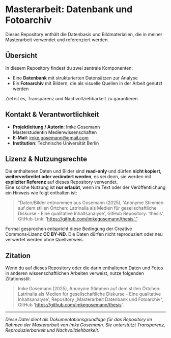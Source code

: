 # Masterarbeit: Datenbank und Fotoarchiv

Dieses Repository enthält die Datenbasis und Bildmaterialien, die in meiner Masterarbeit verwendet und referenziert werden.

## Übersicht

In diesem Repository findest du zwei zentrale Komponenten:

- Eine **Datenbank** mit strukturierten Datensätzen zur Analyse  
- Ein **Fotoarchiv** mit Bildern, die als visuelle Quellen in der Arbeit genutzt werden  

Ziel ist es, Transparenz und Nachvollziehbarkeit zu garantieren.


## Kontakt & Verantwortlichkeit

- **Projektleitung / Autorin**: Imke Gosemann  
  Masterstudentin Medienwissenschaften  
- **E‑Mail**: imke.gosemann@gmail.com  
- **Institution**: Technische Universität Berlin 

## Lizenz & Nutzungsrechte

Die enthaltenen Daten und Bilder sind **read‑only** und dürfen **nicht kopiert, weiterverbreitet oder verändert werden**, es sei denn, sie werden mit **expliziter Referenz** auf dieses Repository verwendet.  
Eine solche Nutzung ist **nur erlaubt**, wenn im Text oder der Veröffentlichung ein Hinweis wie folgt enthalten ist:

> “Daten/Bilder entnommen aus Gosemann (2025), 'Anonyme Stimmen auf dem stillen Örtchen: Latrinalia als Medien für gesellschaftliche Diskurse - Eine qualitative Inhaltsanalyse', GitHub Repository: ‘thesis’, GitHub-Link: 'https://github.com/imkegosemann/thesis'.”

Formal gesprochen entspricht diese Bedingung der Creative Commons‑Lizenz **CC BY‑ND**. Die Daten dürfen nicht reproduziert oder neu verwertet werden ohne Quellverweis.


## Zitation

Wenn du auf dieses Repository oder die darin enthaltenen Daten und Fotos in anderen wissenschaftlichen Arbeiten verweist, nutze folgenden Zitationsstil:

>Imke Gosemann (2025), Anonyme Stimmen auf dem stillen Örtchen: Latrinalia als Medien für gesellschaftliche Diskurse - Eine qualitative Inhaltsanalyse', Repository „Masterarbeit Datenbank und Fotoarchiv“, GitHub 'https://github.com/imkegosemann/thesis'.

---

*Diese Datei dient als Dokumentationsgrundlage für das Repository im Rahmen der Masterarbeit von Imke Gosemann. Sie unterstützt Transparenz, Reproduzierbarkeit und Nachvollziehbarkeit.*  
